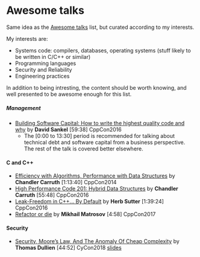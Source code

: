 # Awesome talks

Same idea as the [Awesome talks](https://github.com/JanVanRyswyck/awesome-talks) list, but curated according to my interests.

My interests are:
* Systems code: compilers, databases, operating systems (stuff likely to be written in C/C++ or similar)
* Programming languages
* Security and Reliability
* Engineering practices

In addition to being intresting, the content should be worth knowing, and well presented to be awesome enough for this list.

##### Management

* [Building Software Capital: How to write the highest quality code and why](https://www.youtube.com/watch?v=ta3S8CRN2TM) by **David Sankel** [59:38] CppCon2016
  * The [0:00 to 13:30] period is recommended for talking about technical debt and software capital from a business perspective. The rest of the talk is covered better elsewhere.

#### C and C++

* [Efficiency with Algorithms, Performance with Data Structures](https://www.youtube.com/watch?v=fHNmRkzxHWs) by **Chandler Carruth** [1:13:40] CppCon2014
* [High Performance Code 201: Hybrid Data Structures](https://www.youtube.com/watch?v=vElZc6zSIXM) by **Chandler Carruth** [55:48] CppCon2016
* [Leak-Freedom in C++... By Default](https://www.youtube.com/watch?v=JfmTagWcqoE) by **Herb Sutter** [1:39:24] CppCon2016
* [Refactor or die](https://www.youtube.com/watch?v=fzmjXK9JZ9o) by **Mikhail Matrosov** [4:58] CppCon2017

#### Security

* [Security, Moore’s Law, And The Anomaly Of Cheap Complexity](https://www.err.ee/836236/video-google-0-projekti-tarkvarainseneri-ettekanne-cyconil) by **Thomas Dullien** [44:52] CyCon2018 [slides](https://docs.google.com/presentation/d/17bKudNDduvN-7hWv7S84MiHUj2AnOPNbwjTM8euDC8w/edit#slide=id.p1v)
